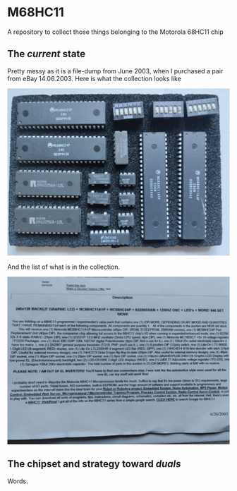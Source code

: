 # M68HC11

A repository to collect those things belonging to the Motorola 68HC11 chip

## The _current_ state

Pretty messy as it is a file-dump from June 2003, when I purchased a pair from eBay 14.06.2003. Here is what the collection looks like

![collection](/images/collection.png)

And the list of what is in the collection.

![list](/images/list.png)

## The chipset and strategy toward _duals_

Words.
